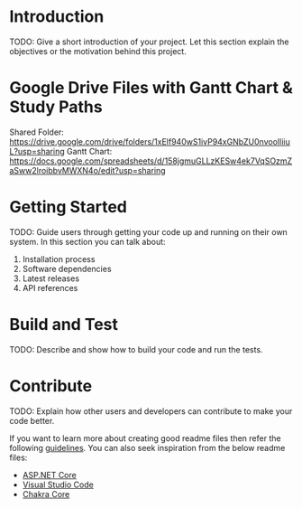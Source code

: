 # Introduction 
TODO: Give a short introduction of your project. Let this section explain the objectives or the motivation behind this project. 

# Google Drive Files with Gantt Chart & Study Paths 

Shared Folder: https://drive.google.com/drive/folders/1xElf940wS1ivP94xGNbZU0nvooIliiuL?usp=sharing
Gantt Chart: https://docs.google.com/spreadsheets/d/158jgmuGLLzKESw4ek7VqSOzmZaSww2lroibbvMWXN4o/edit?usp=sharing

# Getting Started
TODO: Guide users through getting your code up and running on their own system. In this section you can talk about:
1.	Installation process
2.	Software dependencies
3.	Latest releases
4.	API references

# Build and Test
TODO: Describe and show how to build your code and run the tests. 

# Contribute
TODO: Explain how other users and developers can contribute to make your code better. 

If you want to learn more about creating good readme files then refer the following [guidelines](https://docs.microsoft.com/en-us/azure/devops/repos/git/create-a-readme?view=azure-devops). You can also seek inspiration from the below readme files:
- [ASP.NET Core](https://github.com/aspnet/Home)
- [Visual Studio Code](https://github.com/Microsoft/vscode)
- [Chakra Core](https://github.com/Microsoft/ChakraCore)